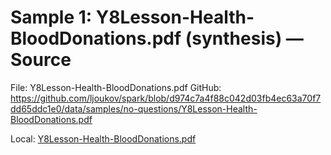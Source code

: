 # Sample 1: Y8Lesson-Health-BloodDonations.pdf (synthesis) — Source

File: Y8Lesson-Health-BloodDonations.pdf
GitHub: https://github.com/ljoukov/spark/blob/d974c7a4f88c042d03fb4ec63a70f7dd65ddc1e0/data/samples/no-questions/Y8Lesson-Health-BloodDonations.pdf

Local: [Y8Lesson-Health-BloodDonations.pdf](../../../../data/samples/no-questions/Y8Lesson-Health-BloodDonations.pdf)
